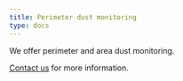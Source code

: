 ```yaml
---
title: Perimeter dust monitoring
type: docs
---
```


We offer perimeter and area dust monitoring.

[Contact us](../../contact) for more information.
